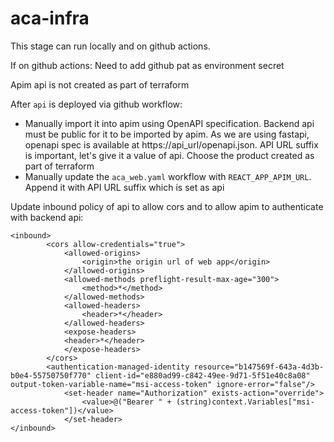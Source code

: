 # aca-infra

This stage can run locally and on github actions. 

If on github actions: Need to add github pat as environment secret

Apim api is not created as part of terraform

After ```api``` is deployed via github workflow:
 - Manually import it into apim using OpenAPI specification. Backend api must be public for it to be imported by apim. As we are using fastapi, openapi spec is available at https://api_url/openapi.json. API URL suffix is important, let's give it a value of api. Choose the product created as part of terraform
 - Manually update the ```aca_web.yaml``` workflow with ```REACT_APP_APIM_URL```. Append it with API URL suffix which is set as api

Update inbound policy of api to allow cors and to allow apim to authenticate with backend api:

```
<inbound>
        <cors allow-credentials="true"> 
            <allowed-origins> 
                <origin>the origin url of web app</origin> 
            </allowed-origins> 
            <allowed-methods preflight-result-max-age="300"> 
                <method>*</method> 
            </allowed-methods> 
            <allowed-headers> 
                <header>*</header> 
            </allowed-headers> 
            <expose-headers> 
            <header>*</header> 
            </expose-headers> 
        </cors>
        <authentication-managed-identity resource="b147569f-643a-4d3b-b0e4-55750750f770" client-id="e880ad99-c842-49ee-9d71-5f51e40c8a08" output-token-variable-name="msi-access-token" ignore-error="false"/>
            <set-header name="Authorization" exists-action="override">
                <value>@("Bearer " + (string)context.Variables["msi-access-token"])</value>
            </set-header> 
</inbound>
```